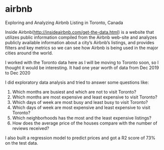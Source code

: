 # airbnb
Exploring and Analyzing Airbnb Listing in Toronto, Canada


Inside Airbnb(http://insideairbnb.com/get-the-data.html) is a website that utilizes public information compiled from the Airbnb web-site and analyzes publicly available information about a city’s Airbnb’s listings, and provides filters and key metrics so we can see how Airbnb is being used in the major cities around the world.

I worked with the Toronto data here as I will be moving to Toronto soon, so I thought it would be interesting.
It had one year worth of data from Dec 2019 to Dec 2020

I did exploratory data analysis and tried to answer some questions like:

1. Which months are busiest and which are not to visit Toronto?
2. Which months are most expensive and least expensive to visit Toronto?
3. Which days of week are most busy and least busy to visit Toronto?
4. Which days of week are most expensive and least expensive to visit Toronto?
5. Which neighborhoods has the most and the least expensive listings?
6. How does the average price of the houses compare with the number of reviews received?


I also built a regression model to predict prices and got a R2 score of 73% on the test data.
